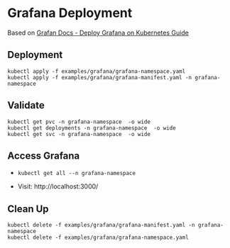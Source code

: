# Grafana Deployment

Based on [Grafan Docs - Deploy Grafana on Kubernetes Guide](https://grafana.com/docs/grafana/latest/setup-grafana/installation/kubernetes/)

## Deployment

```shell
kubectl apply -f examples/grafana/grafana-namespace.yaml
kubectl apply -f examples/grafana/grafana-manifest.yaml -n grafana-namespace 
```

## Validate

```shell
kubectl get pvc -n grafana-namespace  -o wide
kubectl get deployments -n grafana-namespace  -o wide
kubectl get svc -n grafana-namespace  -o wide
```

## Access Grafana

* ```kubectl get all --n grafana-namespace ```

* Visit: http://localhost:3000/

## Clean Up

```shell
kubectl delete -f examples/grafana/grafana-manifest.yaml -n grafana-namespace
kubectl delete -f examples/grafana/grafana-namespace.yaml
```